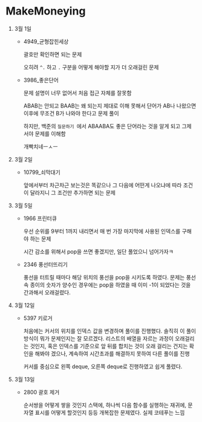# MakeMoneying

1. 3월 1일 

   - 4949_균형잡힌세상

     괄호만 확인하면 되는 문제

     오히려 `^.` 하고 `.` 구분을 어떻게 해야할 지가 더 오래걸린 문제

   - 3986_좋은단어

     문제 설명이 너무 없어서 처음 접근 자체를 잘못함

     ABAB는 안되고 BAAB는 왜 되는지 제대로 이해 못해서 단어가 AB나 나왔으면 이후에 무조건 B가 나와야 한다고 문제 풀이

     하지만, 백준의 `질문하기 `에서 ABAABA도 좋은 단어라는 것을 알게 되고 그제서야 문제를 이해함

     개빡치네ㅡㅅㅡ

2. 3월 2일

   - 10799_쇠막대기

     앞에서부터 차근차근 보는것은 똑같으나 그 다음에 어떤게 나오냐에 따라 조건이 달라지니 그 조건만 추가하면 되는 문제
   
3. 3월 5일

   - 1966 프린터큐

     우선 순위를 9부터 1까지 내리면서 매 번 가장 마지막에 사용된 인덱스를 구해야 하는 문제

     시간 감소를 위해서 pop을 쓰면 좋겠지만, 일단 풀었으니 넘어가자ㅋ

   - 2346 풍선터뜨리기

     풍선을 터트릴 때마다 해당 위치의 풍선을 pop을 시키도록 하였다. 문제는 풍선 속 종이의 숫자가 양수인 경우에는 pop을 하였을 때 이미 -1이 되었다는 것을 간과해서 오래걸렸다.
   
4. 3월 12일

   - 5397 키로거

     처음에는 커서의 위치를 인덱스 값을 변경하며 풀이를 진행했다. 솔직히 이 풀이 방식이 뭐가 문제인지는 잘 모르겠다. 리스트의 배열을 자르는 과정이 오래걸리는 것인지, 혹은 인덱스를 기준으로 앞 뒤를 합치는 것이 오래 걸리는 건지는 확인을 해봐야 겠으나, 계속하여 시간초과를 해결하지 못하여 다른 풀이를 진행

     커서를 중심으로 왼쪽 deque, 오른쪽 deque로 진행하였고 쉽게 풀렸다.

5. 3월 13일

   - 2800 괄호 제거

     순서쌍을 어떻게 쌓을 것인지 스택에, 하나씩 다음 함수를 실행하는 재귀에, 문자열 표시를 어떻게 할것인지 등등 개복잡한 문제였다. 실제 코테푸는 느낌